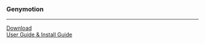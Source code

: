 ### Genymotion
---

[Download](https://shop.genymotion.com/index.php?controller=order-opc) <br />
[User Guide & Install Guide](https://cloud.genymotion.com/page/doc/) <br />
